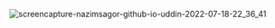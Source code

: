 
![screencapture-nazimsagor-github-io-uddin-2022-07-18-22_36_41](https://user-images.githubusercontent.com/62950588/179559991-85eeb088-1796-4fe3-99ce-7b9998d256f7.png)
